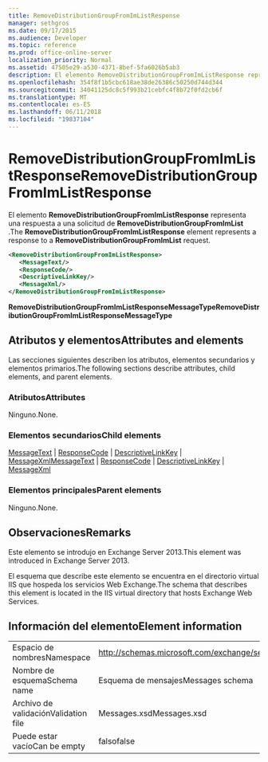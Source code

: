 ```yaml
---
title: RemoveDistributionGroupFromImListResponse
manager: sethgros
ms.date: 09/17/2015
ms.audience: Developer
ms.topic: reference
ms.prod: office-online-server
localization_priority: Normal
ms.assetid: 47505e29-a530-4371-8bef-5fa6026b5ab3
description: El elemento RemoveDistributionGroupFromImListResponse representa una respuesta a una solicitud de RemoveDistributionGroupFromImList.
ms.openlocfilehash: 354f8f1b5cbc618ae38de26386c50250d744d344
ms.sourcegitcommit: 34041125dc8c5f993b21cebfc4f8b72f0fd2cb6f
ms.translationtype: MT
ms.contentlocale: es-ES
ms.lasthandoff: 06/11/2018
ms.locfileid: "19837104"
---
```

# <a name="removedistributiongroupfromimlistresponse"></a><span data-ttu-id="ad6ca-103">RemoveDistributionGroupFromImListResponse</span><span class="sxs-lookup"><span data-stu-id="ad6ca-103">RemoveDistributionGroupFromImListResponse</span></span>

<span data-ttu-id="ad6ca-104">El elemento **RemoveDistributionGroupFromImListResponse** representa una respuesta a una solicitud de **RemoveDistributionGroupFromImList** .</span><span class="sxs-lookup"><span data-stu-id="ad6ca-104">The **RemoveDistributionGroupFromImListResponse** element represents a response to a **RemoveDistributionGroupFromImList** request.</span></span> 
  
```XML
<RemoveDistributionGroupFromImListResponse>
   <MessageText/>
   <ResponseCode/>
   <DescriptiveLinkKey/>
   <MessageXml/>
</RemoveDistributionGroupFromImListResponse>
```

 <span data-ttu-id="ad6ca-105">**RemoveDistributionGroupFromImListResponseMessageType**</span><span class="sxs-lookup"><span data-stu-id="ad6ca-105">**RemoveDistributionGroupFromImListResponseMessageType**</span></span>
## <a name="attributes-and-elements"></a><span data-ttu-id="ad6ca-106">Atributos y elementos</span><span class="sxs-lookup"><span data-stu-id="ad6ca-106">Attributes and elements</span></span>

<span data-ttu-id="ad6ca-107">Las secciones siguientes describen los atributos, elementos secundarios y elementos primarios.</span><span class="sxs-lookup"><span data-stu-id="ad6ca-107">The following sections describe attributes, child elements, and parent elements.</span></span>
  
### <a name="attributes"></a><span data-ttu-id="ad6ca-108">Atributos</span><span class="sxs-lookup"><span data-stu-id="ad6ca-108">Attributes</span></span>

<span data-ttu-id="ad6ca-109">Ninguno.</span><span class="sxs-lookup"><span data-stu-id="ad6ca-109">None.</span></span>
  
### <a name="child-elements"></a><span data-ttu-id="ad6ca-110">Elementos secundarios</span><span class="sxs-lookup"><span data-stu-id="ad6ca-110">Child elements</span></span>

<span data-ttu-id="ad6ca-111">[MessageText](messagetext.md) | [ResponseCode](responsecode.md) | [DescriptiveLinkKey](descriptivelinkkey.md) | [MessageXml](messagexml.md)</span><span class="sxs-lookup"><span data-stu-id="ad6ca-111">[MessageText](messagetext.md) | [ResponseCode](responsecode.md) | [DescriptiveLinkKey](descriptivelinkkey.md) | [MessageXml](messagexml.md)</span></span>
  
### <a name="parent-elements"></a><span data-ttu-id="ad6ca-112">Elementos principales</span><span class="sxs-lookup"><span data-stu-id="ad6ca-112">Parent elements</span></span>

<span data-ttu-id="ad6ca-113">Ninguno.</span><span class="sxs-lookup"><span data-stu-id="ad6ca-113">None.</span></span>
  
## <a name="remarks"></a><span data-ttu-id="ad6ca-114">Observaciones</span><span class="sxs-lookup"><span data-stu-id="ad6ca-114">Remarks</span></span>

<span data-ttu-id="ad6ca-115">Este elemento se introdujo en Exchange Server 2013.</span><span class="sxs-lookup"><span data-stu-id="ad6ca-115">This element was introduced in Exchange Server 2013.</span></span>
  
<span data-ttu-id="ad6ca-116">El esquema que describe este elemento se encuentra en el directorio virtual IIS que hospeda los servicios Web Exchange.</span><span class="sxs-lookup"><span data-stu-id="ad6ca-116">The schema that describes this element is located in the IIS virtual directory that hosts Exchange Web Services.</span></span>
  
## <a name="element-information"></a><span data-ttu-id="ad6ca-117">Información del elemento</span><span class="sxs-lookup"><span data-stu-id="ad6ca-117">Element information</span></span>

|||
|:-----|:-----|
|<span data-ttu-id="ad6ca-118">Espacio de nombres</span><span class="sxs-lookup"><span data-stu-id="ad6ca-118">Namespace</span></span>  <br/> |http://schemas.microsoft.com/exchange/services/2006/messages  <br/> |
|<span data-ttu-id="ad6ca-119">Nombre de esquema</span><span class="sxs-lookup"><span data-stu-id="ad6ca-119">Schema name</span></span>  <br/> |<span data-ttu-id="ad6ca-120">Esquema de mensajes</span><span class="sxs-lookup"><span data-stu-id="ad6ca-120">Messages schema</span></span>  <br/> |
|<span data-ttu-id="ad6ca-121">Archivo de validación</span><span class="sxs-lookup"><span data-stu-id="ad6ca-121">Validation file</span></span>  <br/> |<span data-ttu-id="ad6ca-122">Messages.xsd</span><span class="sxs-lookup"><span data-stu-id="ad6ca-122">Messages.xsd</span></span>  <br/> |
|<span data-ttu-id="ad6ca-123">Puede estar vacío</span><span class="sxs-lookup"><span data-stu-id="ad6ca-123">Can be empty</span></span>  <br/> |<span data-ttu-id="ad6ca-124">falso</span><span class="sxs-lookup"><span data-stu-id="ad6ca-124">false</span></span>  <br/> |
   

